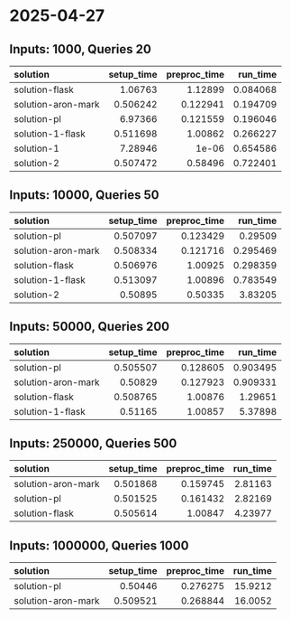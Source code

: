 # 2025-04-27

## Inputs: 1000, Queries 20

| solution           |   setup_time |   preproc_time |   run_time |
|:-------------------|-------------:|---------------:|-----------:|
| solution-flask     |     1.06763  |       1.12899  |   0.084068 |
| solution-aron-mark |     0.506242 |       0.122941 |   0.194709 |
| solution-pl        |     6.97366  |       0.121559 |   0.196046 |
| solution-1-flask   |     0.511698 |       1.00862  |   0.266227 |
| solution-1         |     7.28946  |       1e-06    |   0.654586 |
| solution-2         |     0.507472 |       0.58496  |   0.722401 |

## Inputs: 10000, Queries 50

| solution           |   setup_time |   preproc_time |   run_time |
|:-------------------|-------------:|---------------:|-----------:|
| solution-pl        |     0.507097 |       0.123429 |   0.29509  |
| solution-aron-mark |     0.508334 |       0.121716 |   0.295469 |
| solution-flask     |     0.506976 |       1.00925  |   0.298359 |
| solution-1-flask   |     0.513097 |       1.00896  |   0.783549 |
| solution-2         |     0.50895  |       0.50335  |   3.83205  |

## Inputs: 50000, Queries 200

| solution           |   setup_time |   preproc_time |   run_time |
|:-------------------|-------------:|---------------:|-----------:|
| solution-pl        |     0.505507 |       0.128605 |   0.903495 |
| solution-aron-mark |     0.50829  |       0.127923 |   0.909331 |
| solution-flask     |     0.508765 |       1.00876  |   1.29651  |
| solution-1-flask   |     0.51165  |       1.00857  |   5.37898  |

## Inputs: 250000, Queries 500

| solution           |   setup_time |   preproc_time |   run_time |
|:-------------------|-------------:|---------------:|-----------:|
| solution-aron-mark |     0.501868 |       0.159745 |    2.81163 |
| solution-pl        |     0.501525 |       0.161432 |    2.82169 |
| solution-flask     |     0.505614 |       1.00847  |    4.23977 |

## Inputs: 1000000, Queries 1000

| solution           |   setup_time |   preproc_time |   run_time |
|:-------------------|-------------:|---------------:|-----------:|
| solution-pl        |     0.50446  |       0.276275 |    15.9212 |
| solution-aron-mark |     0.509521 |       0.268844 |    16.0052 |